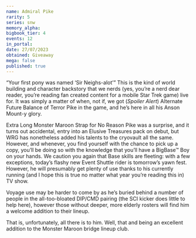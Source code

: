 ```yaml
---
name: Admiral Pike
rarity: 5
series: snw
memory_alpha:
bigbook_tier: 4
events: 12
in_portal:
date: 27/07/2023
obtained: Giveaway
mega: false
published: true
---
```


“Your first pony was named ‘Sir Neighs-alot’” This is the kind of world building and character backstory that we nerds (yes, you’re a nerd dear reader, you’re reading fan created content for a mobile Star Trek game) live for. It was simply a matter of when, not if, we got (*Spoiler Alert*) Alternate Future Balance of Terror Pike in the game, and he’s here in all his Anson Mount-y glory.

Extra Long Monster Maroon Strap for No Reason Pike was a surprise, and it turns out accidental, entry into an Elusive Treasures pack on debut, but WRG has nonetheless added his talents to the cryovault all the same. However, and whenever, you find yourself with the chance to pick up a copy, you’ll be doing so with the knowledge that you’ll have a BigBase™ Boy on your hands. We caution you again that Base skills are fleeting: with a few exceptions, today’s flashy new Event Shuttle rider is tomorrow’s yawn fest. However, he will presumably get plenty of use thanks to his currently running (and I hope this is true no matter what year you’re reading this in) TV show.

Voyage use may be harder to come by as he’s buried behind a number of people in the all-too-bloated DIP/CMD pairing (the SCI kicker does little to help here), however those without deeper, more elderly rosters will find him a welcome addition to their lineup.

That is, unfortunately, all there is to him. Well, that and being an excellent addition to the Monster Maroon bridge lineup club.
